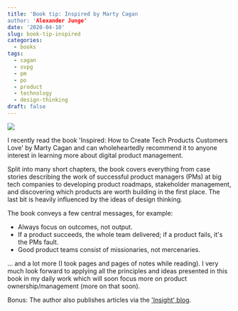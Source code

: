 ```yaml
---
title: 'Book tip: Inspired by Marty Cagan
author: 'Alexander Junge'
date: '2020-04-10'
slug: book-tip-inspired
categories:
  - books
tags:
  - cagan
  - svpg
  - pm
  - po
  - product
  - technology
  - design-thinking
draft: false
---
```


![](/posts/2020-04-10/product_love.png)

I recently read the book 'Inspired: How to Create Tech Products Customers Love' by Marty Cagan and can wholeheartedly recommend it to anyone interest in learning more about digital product management.

Split into many short chapters, the book covers everything from case stories describing the work of successful product managers (PMs) at big tech companies to developing product roadmaps, stakeholder management, and discovering which products are worth building in the first place. The last bit is heavily influenced by the ideas of design thinking.

The book conveys a few central messages, for example:

- Always focus on outcomes, not output.
- If a product succeeds, the whole team delivered; if a product fails, it's the PMs fault.
- Good product teams consist of missionaries, not mercenaries.

... and a lot more (I took pages and pages of notes while reading). I very much look forward to applying all the principles  and ideas presented in this book in my daily work which will soon focus more on product ownership/management (more on that soon).

Bonus: The author also publishes articles via the ['Insight' blog](https://svpg.com/articles/).

